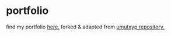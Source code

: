 # portfolio
find my portfolio [here.](https://joanamftavares.vercel.app/)
forked & adapted from [umutxyp repository.](https://github.com/umutxyp/Personal-Website)

